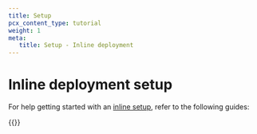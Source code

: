 ```yaml
---
title: Setup
pcx_content_type: tutorial
weight: 1
meta:
   title: Setup - Inline deployment
---
```


# Inline deployment setup

For help getting started with an [inline setup](/email-security/deployment/inline/), refer to the following guides:

{{<directory-listing>}}